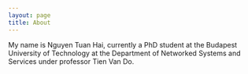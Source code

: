 ```yaml
---
layout: page
title: About
---
```


My name is Nguyen Tuan Hai, currently a PhD student at the Budapest University of Technology at the Department of Networked Systems and Services under professor Tien Van Do.